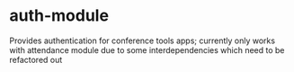 # auth-module

Provides authentication for conference tools apps; currently only works with attendance module due to some interdependencies which need to be refactored out
